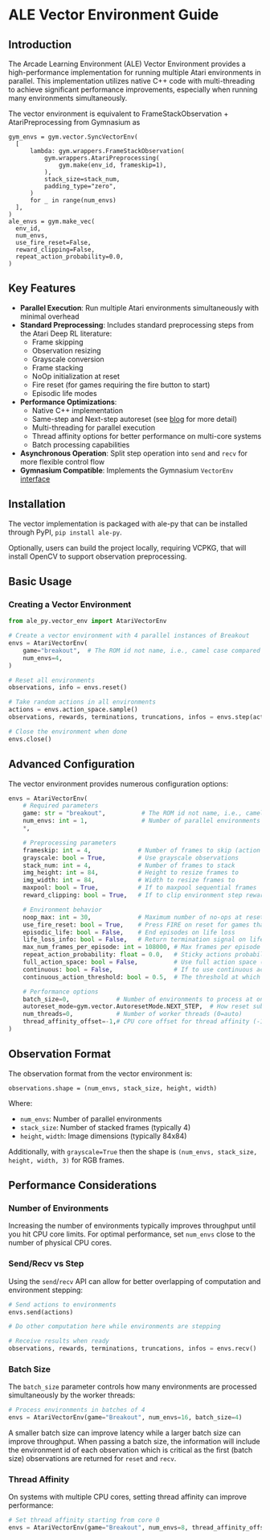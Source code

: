 # ALE Vector Environment Guide

## Introduction

The Arcade Learning Environment (ALE) Vector Environment provides a high-performance implementation for running multiple Atari environments in parallel. This implementation utilizes native C++ code with multi-threading to achieve significant performance improvements, especially when running many environments simultaneously.

The vector environment is equivalent to FrameStackObservation + AtariPreprocessing from Gymnasium as
```
gym_envs = gym.vector.SyncVectorEnv(
  [
      lambda: gym.wrappers.FrameStackObservation(
          gym.wrappers.AtariPreprocessing(
              gym.make(env_id, frameskip=1),
          ),
          stack_size=stack_num,
          padding_type="zero",
      )
      for _ in range(num_envs)
  ],
)
ale_envs = gym.make_vec(
  env_id,
  num_envs,
  use_fire_reset=False,
  reward_clipping=False,
  repeat_action_probability=0.0,
)
```

## Key Features

- **Parallel Execution**: Run multiple Atari environments simultaneously with minimal overhead
- **Standard Preprocessing**: Includes standard preprocessing steps from the Atari Deep RL literature:
  - Frame skipping
  - Observation resizing
  - Grayscale conversion
  - Frame stacking
  - NoOp initialization at reset
  - Fire reset (for games requiring the fire button to start)
  - Episodic life modes
- **Performance Optimizations**:
  - Native C++ implementation
  - Same-step and Next-step autoreset (see [blog](https://farama.org/Vector-Autoreset-Mode) for more detail)
  - Multi-threading for parallel execution
  - Thread affinity options for better performance on multi-core systems
  - Batch processing capabilities
- **Asynchronous Operation**: Split step operation into `send` and `recv` for more flexible control flow
- **Gymnasium Compatible**: Implements the Gymnasium `VectorEnv` [interface](https://gymnasium.farama.org/api/vector/)

## Installation

The vector implementation is packaged with ale-py that can be installed through PyPI, `pip install ale-py`.

Optionally, users can build the project locally, requiring VCPKG, that will install OpenCV to support observation preprocessing.

## Basic Usage

### Creating a Vector Environment

```python
from ale_py.vector_env import AtariVectorEnv

# Create a vector environment with 4 parallel instances of Breakout
envs = AtariVectorEnv(
    game="breakout",  # The ROM id not name, i.e., camel case compared to `gymnasium.make` name versions
    num_envs=4,
)

# Reset all environments
observations, info = envs.reset()

# Take random actions in all environments
actions = envs.action_space.sample()
observations, rewards, terminations, truncations, infos = envs.step(actions)

# Close the environment when done
envs.close()
```

## Advanced Configuration

The vector environment provides numerous configuration options:

```python
envs = AtariVectorEnv(
    # Required parameters
    game: str = "breakout",          # The ROM id not name, i.e., camel case compared to Gymnasium.make name versions
    num_envs: int = 1,               # Number of parallel environments
    *,

    # Preprocessing parameters
    frameskip: int = 4,             # Number of frames to skip (action repeat)
    grayscale: bool = True,         # Use grayscale observations
    stack_num: int = 4,             # Number of frames to stack
    img_height: int = 84,           # Height to resize frames to
    img_width: int = 84,            # Width to resize frames to
    maxpool: bool = True,           # If to maxpool sequential frames
    reward_clipping: bool = True,   # If to clip environment step rewards between -1 and 1

    # Environment behavior
    noop_max: int = 30,             # Maximum number of no-ops at reset
    use_fire_reset: bool = True,    # Press FIRE on reset for games that require it
    episodic_life: bool = False,    # End episodes on life loss
    life_loss_info: bool = False,   # Return termination signal on life loss but don't reset the environment until all lives are alot. If used, this MUST be indicated as has a significant impact on training performance.
    max_num_frames_per_episode: int = 108000, # Max frames per episode (27000 steps * 4 frame skip)
    repeat_action_probability: float = 0.0,   # Sticky actions probability
    full_action_space: bool = False,          # Use full action space (not minimal)
    continuous: bool = False,                 # If to use continuous actions
    continuous_action_threshold: bool = 0.5,  # The threshold at which to use continuous actions

    # Performance options
    batch_size=0,             # Number of environments to process at once (default=0 is the `num_envs`)
    autoreset_mode=gym.vector.AutoresetMode.NEXT_STEP,  # How reset sub-environments when they terminated (https://farama.org/Vector-Autoreset-Mode)
    num_threads=0,            # Number of worker threads (0=auto)
    thread_affinity_offset=-1,# CPU core offset for thread affinity (-1=no affinity)
)
```

## Observation Format

The observation format from the vector environment is:

```
observations.shape = (num_envs, stack_size, height, width)
```

Where:
- `num_envs`: Number of parallel environments
- `stack_size`: Number of stacked frames (typically 4)
- `height`, `width`: Image dimensions (typically 84x84)

Additionally, with `grayscale=True` then the shape is `(num_envs, stack_size, height, width, 3)` for RGB frames.

## Performance Considerations

### Number of Environments

Increasing the number of environments typically improves throughput until you hit CPU core limits.
For optimal performance, set `num_envs` close to the number of physical CPU cores.

### Send/Recv vs Step

Using the `send`/`recv` API can allow for better overlapping of computation and environment stepping:

```python
# Send actions to environments
envs.send(actions)

# Do other computation here while environments are stepping

# Receive results when ready
observations, rewards, terminations, truncations, infos = envs.recv()
```

### Batch Size

The `batch_size` parameter controls how many environments are processed simultaneously by the worker threads:

```python
# Process environments in batches of 4
envs = AtariVectorEnv(game="Breakout", num_envs=16, batch_size=4)
```

A smaller batch size can improve latency while a larger batch size can improve throughput.
When passing a batch size, the information will include the environment id of each observation
which is critical as the first (batch size) observations are returned for `reset` and `recv`.

### Thread Affinity

On systems with multiple CPU cores, setting thread affinity can improve performance:

```python
# Set thread affinity starting from core 0
envs = AtariVectorEnv(game="Breakout", num_envs=8, thread_affinity_offset=0)
```
